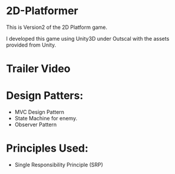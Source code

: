# 2D-Platformer
This is Version2 of the 2D Platform game. 

I developed this game using Unity3D under Outscal with the assets provided from Unity.

# Trailer Video


# Design Patters:

* MVC Design Pattern
* State Machine for enemy.
* Observer Pattern

# Principles Used:

* Single Responsibility Principle (SRP)
